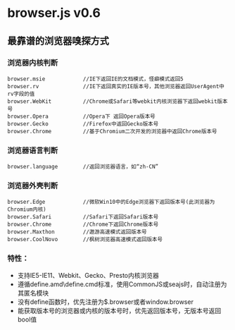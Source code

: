 browser.js v0.6
==========

最靠谱的浏览器嗅探方式
--------------------------------------
### 浏览器内核判断
```Javescript
browser.msie			//IE下返回IE的文档模式，怪癖模式返回5
browser.rv				//IE下返回真实的IE版本号，其他浏览器返回UserAgent中rv字段的值
browser.WebKit			//Chrome或Safari等webkit内核浏览器下返回webkit版本号
browser.Opera			//Opera下 返回Opera版本号
browser.Gecko			//Firefox中返回Gecko版本号
browser.Chrome			//基于Chromium二次开发的浏览器中返回Chrome版本号
```
### 浏览器语言判断
```Javescript
browser.language		//返回浏览器语言，如“zh-CN”
```

### 浏览器外壳判断
```Javescript
browser.Edge			//微软Win10中的Edge浏览器下返回版本号(此浏览器为Chromium内核)
browser.Safari			//Safari下返回Safari版本号
browser.Chrome			//Chrome下返回Chrome版本号
browser.Maxthon			//遨游高速模式返回版本号
browser.CoolNovo		//枫树浏览器高速模式返回版本号
```

### 特性：
- 支持IE5-IE11、Webkit、Gecko、Presto内核浏览器
- 遵循define.amd\define.cmd标准，使用CommonJS或seajs时，自动注册为其匿名模块
- 没有define函数时，优先注册为$.browser或者window.browser
- 能获取版本号的浏览器或内核的版本号时，优先返回版本号，无版本号返回bool值
